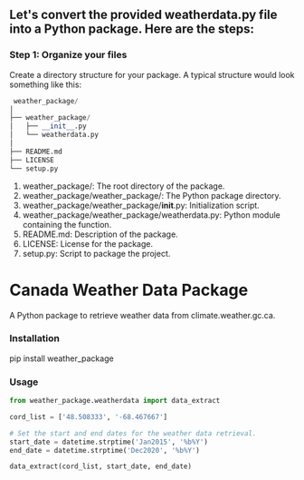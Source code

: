 ## Let's convert the provided weatherdata.py file into a Python package. Here are the steps:

### Step 1: Organize your files

Create a directory structure for your package. A typical structure would look something like this:


```python
 weather_package/
│
├── weather_package/
│   ├── __init__.py
│   └── weatherdata.py
│
├── README.md
├── LICENSE
└── setup.py
```


1. weather_package/: The root directory of the package.
2. weather_package/weather_package/: The Python package directory.
3. weather_package/weather_package/__init__.py: Initialization script.
4. weather_package/weather_package/weatherdata.py: Python module containing the function.
5. README.md: Description of the package.
6. LICENSE: License for the package.
7. setup.py: Script to package the project.

# Canada Weather Data Package

A Python package to retrieve weather data from climate.weather.gc.ca.

### Installation

pip install weather_package

### Usage

```python
from weather_package.weatherdata import data_extract

cord_list = ['48.508333', '-68.467667']

# Set the start and end dates for the weather data retrieval.
start_date = datetime.strptime('Jan2015', '%b%Y')
end_date = datetime.strptime('Dec2020', '%b%Y')

data_extract(cord_list, start_date, end_date)